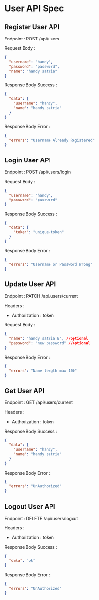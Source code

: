 # User API Spec

## Register User API

Endpoint : POST /api/users

Request Body :

```json
{
  "username": "handy",
  "password": "password",
  "name": "handy satria"
}
```

Response Body Success :

```json
{
  "data": {
    "username": "handy",
    "name": "handy satria"
  }
}
```

Response Body Error :

```json
{
  "errors": "Username Already Registered"
}
```

## Login User API

Endpoint : POST /api/users/login

Request Body :

```json
{
  "username": "handy",
  "password": "password"
}
```

Response Body Success :

```json
{
  "data": {
    "token": "unique-token"
  }
}
```

Response Body Error :

```json
{
  "errors": "Username or Password Wrong"
}
```

## Update User API

Endpoint : PATCH /api/users/current

Headers :

- Authorization : token

Request Body :

```json
{
  "name": "handy satria B", //optional
  "password": "new password" //optional
}
```

Response Body Error :

```json
{
  "errors": "Name length max 100"
}
```

## Get User API

Endpoint : GET /api/users/current

Headers :

- Authorization : token

Response Body Success :

```json
{
  "data": {
    "username": "handy",
    "name": "handy satria"
  }
}
```

Response Body Error :

```json
{
  "errors": "UnAuthorized"
}
```

## Logout User API

Endpoint : DELETE /api/users/logout

Headers :

- Authorization : token

Response Body Success :

```json
{
  "data": "ok"
}
```

Response Body Error :

```json
{
  "errors": "UnAuthorized"
}
```
